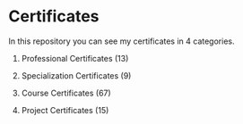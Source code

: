 # Certificates

In this repository you can see my certificates in 4 categories.

1. Professional Certificates (13)

2. Specialization Certificates (9)

3. Course Certificates (67)

4. Project Certificates (15)